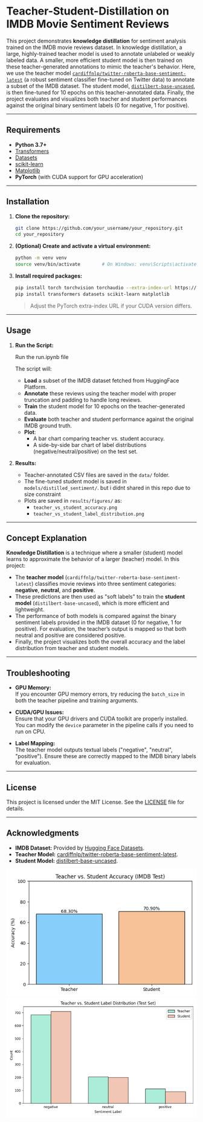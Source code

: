 # Teacher-Student-Distillation on IMDB Movie Sentiment Reviews

This project demonstrates **knowledge distillation** for sentiment analysis trained on the IMDB movie reviews dataset. In knowledge distillation, a large, highly-trained teacher model is used to annotate unlabeled or weakly labeled data. A smaller, more efficient student model is then trained on these teacher-generated annotations to mimic the teacher's behavior. Here, we use the teacher model [`cardiffnlp/twitter-roberta-base-sentiment-latest`](https://huggingface.co/cardiffnlp/twitter-roberta-base-sentiment-latest) (a robust sentiment classifier fine-tuned on Twitter data) to annotate a subset of the IMDB dataset. The student model, [`distilbert-base-uncased`](https://huggingface.co/distilbert-base-uncased), is then fine-tuned for 10 epochs on this teacher-annotated data. Finally, the project evaluates and visualizes both teacher and student performances against the original binary sentiment labels (0 for negative, 1 for positive).

---

## Requirements

- **Python 3.7+**
- [Transformers](https://github.com/huggingface/transformers)
- [Datasets](https://github.com/huggingface/datasets)
- [scikit-learn](https://scikit-learn.org/)
- [Matplotlib](https://matplotlib.org/)
- **PyTorch** (with CUDA support for GPU acceleration)

---

## Installation

1. **Clone the repository:**

    ```bash
    git clone https://github.com/your_username/your_repository.git
    cd your_repository
    ```

2. **(Optional) Create and activate a virtual environment:**

    ```bash
    python -m venv venv
    source venv/bin/activate        # On Windows: venv\Scripts\activate
    ```

3. **Install required packages:**

    ```bash
    pip install torch torchvision torchaudio --extra-index-url https://download.pytorch.org/whl/cu118
    pip install transformers datasets scikit-learn matplotlib
    ```

    > Adjust the PyTorch extra-index URL if your CUDA version differs.

---

## Usage

1. **Run the Script:**
    
    Run the run.ipynb file

    The script will:
    - **Load** a subset of the IMDB dataset fetched from HuggingFace Platform.
    - **Annotate** these reviews using the teacher model with proper truncation and padding to handle long reviews.
    - **Train** the student model for 10 epochs on the teacher-generated data.
    - **Evaluate** both teacher and student performance against the original IMDB ground truth.
    - **Plot**:
        - A bar chart comparing teacher vs. student accuracy.
        - A side-by-side bar chart of label distributions (negative/neutral/positive) on the test set.
        
2. **Results:**
    - Teacher-annotated CSV files are saved in the `data/` folder.
    - The fine-tuned student model is saved in `models/distilled_sentiment/`. but i didnt shared in this repo due to size constraint
    - Plots are saved in `results/figures/` as:
        - `teacher_vs_student_accuracy.png`
        - `teacher_vs_student_label_distribution.png`

---

## Concept Explanation

**Knowledge Distillation** is a technique where a smaller (student) model learns to approximate the behavior of a larger (teacher) model. In this project:
- The **teacher model** (`cardiffnlp/twitter-roberta-base-sentiment-latest`) classifies movie reviews into three sentiment categories: **negative**, **neutral**, and **positive**.
- These predictions are then used as "soft labels" to train the **student model** (`distilbert-base-uncased`), which is more efficient and lightweight.
- The performance of both models is compared against the binary sentiment labels provided in the IMDB dataset (0 for negative, 1 for positive). For evaluation, the teacher’s output is mapped so that both neutral and positive are considered positive.
- Finally, the project visualizes both the overall accuracy and the label distribution from teacher and student models.

---

## Troubleshooting

- **GPU Memory:**  
  If you encounter GPU memory errors, try reducing the `batch_size` in both the teacher pipeline and training arguments.

- **CUDA/GPU Issues:**  
  Ensure that your GPU drivers and CUDA toolkit are properly installed. You can modify the `device` parameter in the pipeline calls if you need to run on CPU.

- **Label Mapping:**  
  The teacher model outputs textual labels ("negative", "neutral", "positive"). Ensure these are correctly mapped to the IMDB binary labels for evaluation.

---

## License

This project is licensed under the MIT License. See the [LICENSE](LICENSE) file for details.

---

## Acknowledgments

- **IMDB Dataset:** Provided by [Hugging Face Datasets](https://huggingface.co/datasets/imdb).
- **Teacher Model:** [cardiffnlp/twitter-roberta-base-sentiment-latest](https://huggingface.co/cardiffnlp/twitter-roberta-base-sentiment-latest).
- **Student Model:** [distilbert-base-uncased](https://huggingface.co/distilbert-base-uncased).


![Accuracy](/results/figures/teacher_vs_student_accuracy.png)
![label Accuracy](/results/figures/teacher_vs_student_label_distribution.png)
